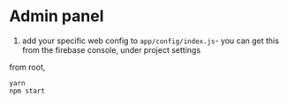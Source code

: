 # Admin panel

1.  add your specific web config to `app/config/index.js`- you can get this from the firebase console, under project settings

from root,

```
yarn
npm start
```

